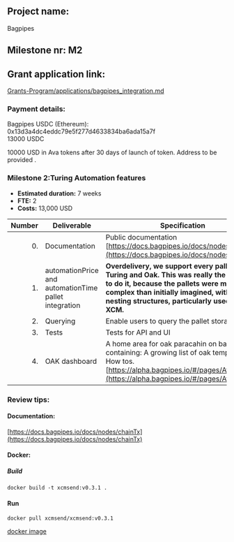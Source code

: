 ## Project name:
Bagpipes  

## Milestone nr: M2

## Grant application link:
[Grants-Program/applications/bagpipes_integration.md](https://github.com/AvaProtocol/Grants-Program/blob/main/applications/bagpipes_integration.md)

### Payment details:   

Bagpipes USDC (Ethereum): 0x13d3a4dc4eddc79e5f277d4633834ba6ada15a7f    
13000 USDC

10000 USD in Ava tokens after 30 days of launch of token. Address to be provided . 


### Milestone 2:Turing Automation features


* **Estimated duration:** 7 weeks
* **FTE:**  2
* **Costs:** 13,000 USD

| Number | Deliverable | Specification |
| -----: | ----------- | ------------- |
| 0. | Documentation | Public documentation [https://docs.bagpipes.io/docs/nodes/chainTx](https://docs.bagpipes.io/docs/nodes/chainTx)  | |
| 1. | automationPrice and automationTime pallet integration | **Overdelivery, we support every pallet in Turing and Oak. This was really the only way to do it, because the pallets were much more complex than initially imagined, with depply nesting structures, particularly used with XCM.** | 
| 2. | Querying | Enable users to query the pallet storage.   |
| 3. | Tests | Tests for API and UI |
| 4. | OAK dashboard  | A home area for oak paracahin on bagpipes, containing: A growing list of oak templates; How tos. [https://alpha.bagpipes.io/#/pages/Ava](https://alpha.bagpipes.io/#/pages/Ava) |  

### Review tips:  

#### Documentation: 
[https://docs.bagpipes.io/docs/nodes/chainTx](https://docs.bagpipes.io/docs/nodes/chainTx)   


#### Docker:

##### Build
`docker build -t xcmsend:v0.3.1 .`

#### Run 
`docker pull xcmsend/xcmsend:v0.3.1`

[docker image](https://hub.docker.com/layers/xcmsend/xcmsend/0.3.1/images/sha256-f4aa5bf1fa46b00dd021c1f87c23a402be93ec2a4baacad71b3f06236b13adbc?context=explore)






